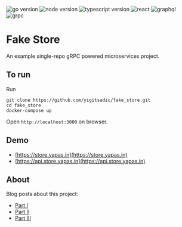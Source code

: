 

![go version](https://img.shields.io/badge/Go-1.17-blue)
![node version](https://img.shields.io/badge/node-16.0-green)
![typescript version](https://img.shields.io/badge/TypeScript-4.4.2-informational)
![react](https://img.shields.io/badge/React-17.0.2-red)
![graphql](https://img.shields.io/badge/-%20GraphQL-blueviolet)
![grpc](https://img.shields.io/badge/-%20gRPC-yellowgreen)

# Fake Store

An example single-repo gRPC powered microservices project. 

## To run

Run
```
git clone https://github.com/yigitsadic/fake_store.git
cd fake_store
docker-compose up
```

Open `http://localhost:3000` on browser.

## Demo

- [https://store.yapas.in](https://store.yapas.in)
- [https://api.store.yapas.in](https://api.store.yapas.in)

## About

Blog posts about this project:
* [Part I](https://yigitsadic.github.io/2021/09/08/microservices-example-with-go-and-grpc.html)
* [Part II](https://yigitsadic.github.io/2021/09/09/microservices-example-with-go-and-grpc-part-two.html)
* [Part III](https://yigitsadic.github.io/2021/09/11/microservices-example-with-go-and-grpc-part-three.html)
